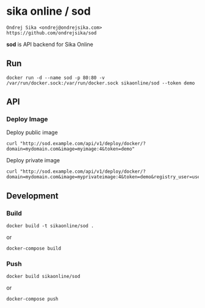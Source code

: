 # sika online / sod

    Ondrej Sika <ondrej@ondrejsika.com>
    https://github.com/ondrejsika/sod

__sod__ is API backend for Sika Online

## Run

```
docker run -d --name sod -p 80:80 -v /var/run/docker.sock:/var/run/docker.sock sikaonline/sod --token demo
```

## API

### Deploy Image

Deploy public image

```
curl "http://sod.example.com/api/v1/deploy/docker/?domain=mydomain.com&image=myimage:4&token=demo"
```

Deploy private image

```
curl "http://sod.example.com/api/v1/deploy/docker/?domain=mydomain.com&image=myprivateimage:4&token=demo&registry_user=user&registry_password=password"
```

## Development

### Build

```
docker build -t sikaonline/sod .
```

or 

```
docker-compose build
```

### Push

```
docker build sikaonline/sod
```

or

```
docker-compose push
```